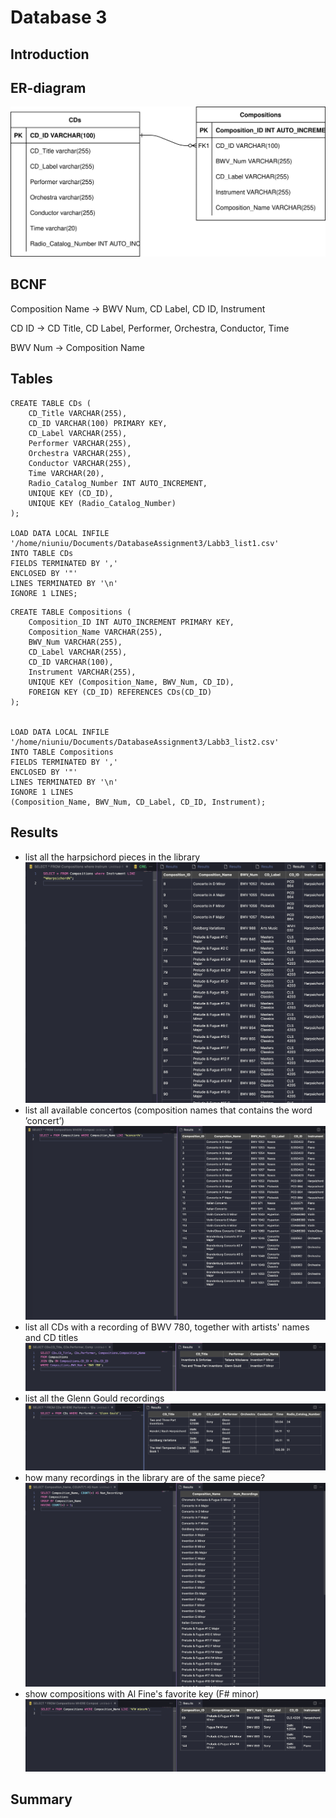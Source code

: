 # Database 3


## Introduction

## ER-diagram

![image1](https://raw.githubusercontent.com/niuniu268/Database3/e5ba3a66fd274d9f157f588fdafafcd079342ec3/ER%20Diagram.drawio.svg)

## BCNF

Composition Name -> BWV Num, CD Label, CD ID, Instrument

CD ID -> CD Title, CD Label, Performer, Orchestra, Conductor, Time

BWV Num -> Composition Name


## Tables
```
CREATE TABLE CDs (
    CD_Title VARCHAR(255),
    CD_ID VARCHAR(100) PRIMARY KEY,
    CD_Label VARCHAR(255),
    Performer VARCHAR(255),
    Orchestra VARCHAR(255),
    Conductor VARCHAR(255),
    Time VARCHAR(20),
    Radio_Catalog_Number INT AUTO_INCREMENT,
    UNIQUE KEY (CD_ID),
    UNIQUE KEY (Radio_Catalog_Number)
);

LOAD DATA LOCAL INFILE '/home/niuniu/Documents/DatabaseAssignment3/Labb3_list1.csv'
INTO TABLE CDs
FIELDS TERMINATED BY ','
ENCLOSED BY '"'
LINES TERMINATED BY '\n'
IGNORE 1 LINES;

```
```
CREATE TABLE Compositions (
    Composition_ID INT AUTO_INCREMENT PRIMARY KEY,
    Composition_Name VARCHAR(255),
    BWV_Num VARCHAR(255),
    CD_Label VARCHAR(255),
    CD_ID VARCHAR(100),
    Instrument VARCHAR(255),
    UNIQUE KEY (Composition_Name, BWV_Num, CD_ID),
    FOREIGN KEY (CD_ID) REFERENCES CDs(CD_ID)
);


LOAD DATA LOCAL INFILE '/home/niuniu/Documents/DatabaseAssignment3/Labb3_list2.csv'
INTO TABLE Compositions
FIELDS TERMINATED BY ','
ENCLOSED BY '"'
LINES TERMINATED BY '\n'
IGNORE 1 LINES
(Composition_Name, BWV_Num, CD_Label, CD_ID, Instrument);

```

## Results

- list all the harpsichord pieces in the library
![image2](https://github.com/niuniu268/Database3/blob/master/images/Screenshot%202024-03-02%20at%2011.37.53.png?raw=true)
- list all available concertos (composition names that contains the word ’concert’)
![image3](https://github.com/niuniu268/Database3/blob/master/images/Screenshot%202024-03-02%20at%2011.39.12.png?raw=true)
- list all CDs with a recording of BWV 780, together with artists' names and CD titles
![image4](https://github.com/niuniu268/Database3/blob/master/images/Screenshot%202024-03-02%20at%2011.40.53.png?raw=true)
- list all the Glenn Gould recordings
![image5](https://github.com/niuniu268/Database3/blob/master/images/Screenshot%202024-03-02%20at%2011.42.37.png?raw=true)
- how many recordings in the library are of the same piece?
![image6](https://github.com/niuniu268/Database3/blob/master/images/Screenshot%202024-03-02%20at%2011.43.47.png?raw=true)
- show compositions with Al Fine's favorite key (F# minor)
![image7](https://github.com/niuniu268/Database3/blob/master/images/Screenshot%202024-03-02%20at%2011.44.27.png?raw=true)

## Summary

